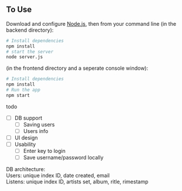 ## To Use

Download and configure [Node.js](https://nodejs.org/en/download/), then from your command line (in the backend directory):
```bash
# Install dependencies
npm install
# start the server
node server.js
```
(in the frontend directory and a seperate console window):
```bash
# Install dependencies
npm install
# Run the app
npm start
```

todo
- [ ] DB support
    - [ ] Saving users
    - [ ] Users info
- [ ] UI design
- [ ] Usability
    - [ ] Enter key to login
    - [ ] Save username/password locally

DB architecture:<br/>
    Users: unique index ID, date created, email<br/>
    Listens: unique index ID, artists set, album, ritle, rimestamp
